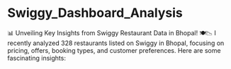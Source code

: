 # Swiggy_Dashboard_Analysis
📊 Unveiling Key Insights from Swiggy Restaurant Data in Bhopal! 🍽️📉  I recently analyzed 328 restaurants listed on Swiggy in Bhopal, focusing on pricing, offers, booking types, and customer preferences. Here are some fascinating insights:

